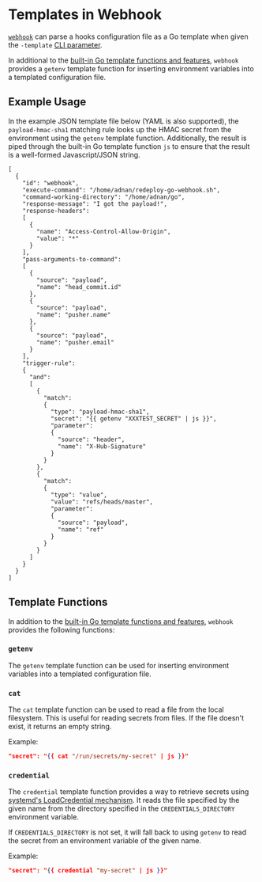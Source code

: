 # Templates in Webhook

[`webhook`][w] can parse a hooks configuration file as a Go template when given the `-template` [CLI parameter](Webhook-Parameters.md).

In additional to the [built-in Go template functions and features][tt], `webhook` provides a `getenv` template function for inserting environment variables into a templated configuration file.

## Example Usage

In the example JSON template file below (YAML is also supported), the `payload-hmac-sha1` matching rule looks up the HMAC secret from the environment using the `getenv` template function.
Additionally, the result is piped through the built-in Go template function `js` to ensure that the result is a well-formed Javascript/JSON string.

```
[
  {
    "id": "webhook",
    "execute-command": "/home/adnan/redeploy-go-webhook.sh",
    "command-working-directory": "/home/adnan/go",
    "response-message": "I got the payload!",
    "response-headers":
    [
      {
        "name": "Access-Control-Allow-Origin",
        "value": "*"
      }
    ],
    "pass-arguments-to-command":
    [
      {
        "source": "payload",
        "name": "head_commit.id"
      },
      {
        "source": "payload",
        "name": "pusher.name"
      },
      {
        "source": "payload",
        "name": "pusher.email"
      }
    ],
    "trigger-rule":
    {
      "and":
      [
        {
          "match":
          {
            "type": "payload-hmac-sha1",
            "secret": "{{ getenv "XXXTEST_SECRET" | js }}",
            "parameter":
            {
              "source": "header",
              "name": "X-Hub-Signature"
            }
          }
        },
        {
          "match":
          {
            "type": "value",
            "value": "refs/heads/master",
            "parameter":
            {
              "source": "payload",
              "name": "ref"
            }
          }
        }
      ]
    }
  }
]

```

## Template Functions

In addition to the [built-in Go template functions and features][tt], `webhook` provides the following functions:

### `getenv`

The `getenv` template function can be used for inserting environment variables into a templated configuration file.

### `cat`

The `cat` template function can be used to read a file from the local filesystem. This is useful for reading secrets from files. If the file doesn't exist, it returns an empty string.

Example:
```json
"secret": "{{ cat "/run/secrets/my-secret" | js }}"
```

### `credential`

The `credential` template function provides a way to retrieve secrets using [systemd's LoadCredential mechanism](https://www.freedesktop.org/software/systemd/man/systemd.exec.html#Credentials). It reads the file specified by the given name from the directory specified in the `CREDENTIALS_DIRECTORY` environment variable.

If `CREDENTIALS_DIRECTORY` is not set, it will fall back to using `getenv` to read the secret from an environment variable of the given name.

Example:
```json
"secret": "{{ credential "my-secret" | js }}"
```

[w]: https://github.com/adnanh/webhook
[tt]: https://golang.org/pkg/text/template/
